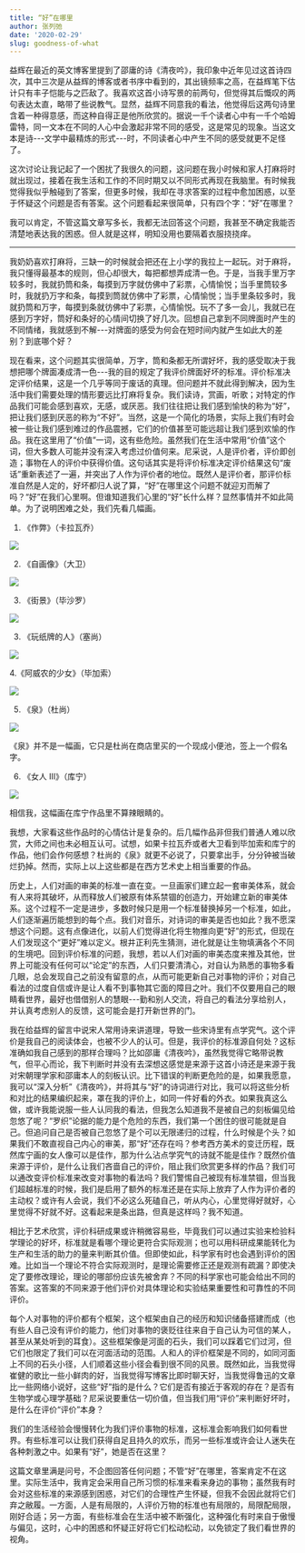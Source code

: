 ```yaml
---
title: “好”在哪里
author: 张列弛
date: '2020-02-29'
slug: goodness-of-what
---
```

益辉在最近的英文博客里提到了邵庸的诗《清夜吟》，我印象中近年见过这首诗四次，其中三次是从益辉的博客或者书序中看到的，其出镜频率之高，在益辉笔下估计只有丰子恺能与之匹敌了。我喜欢这首小诗写景的前两句，但觉得其后慨叹的两句表达太直，略带了些说教气。显然，益辉不同意我的看法，他觉得后这两句诗里含着一种得意感，而这种自得正是他所欣赏的。据说一千个读者心中有一千个哈姆雷特，同一文本在不同的人心中会激起非常不同的感受，这是常见的现象。当这文本是诗---文学中最精炼的形式---时，不同读者心中产生不同的感受就更不足怪了。    

这次讨论让我记起了一个困扰了我很久的问题，这问题在我小时候和家人打麻将时就出现过，接着在我生活和工作的不同时期又以不同形式再现在我脑里。有时候我觉得我似乎触碰到了答案，但更多时候，我却在寻求答案的过程中愈加困惑，以至于怀疑这个问题是否有答案。这个问题看起来很简单，只有四个字：“好”在哪里？  

我可以肯定，不管这篇文章写多长，我都无法回答这个问题，我甚至不确定我能否清楚地表达我的困惑。但人就是这样，明知没用也要隔着衣服挠挠痒。  

-------

我奶奶喜欢打麻将，三缺一的时候就会把还在上小学的我拉上一起玩。对于麻将，我只懂得最基本的规则，但心却很大，每把都想弄成清一色。于是，当我手里万字较多时，我就扔筒和条，每摸到万字就仿佛中了彩票，心情愉悦；当手里筒较多时，我就扔万字和条，每摸到筒就仿佛中了彩票，心情愉悦；当手里条较多时，我就扔筒和万字，每摸到条就彷佛中了彩票，心情愉悦。玩不了多一会儿，我就已在感到万字好，筒好和条好的心情间切换了好几次。回想自己拿到不同牌面时产生的不同情绪，我就感到不解---对牌面的感受为何会在短时间内就产生如此大的差别？到底哪个好？    

现在看来，这个问题其实很简单，万字，筒和条都无所谓好坏，我的感受取决于我想把哪个牌面凑成清一色---我的目的规定了我评价牌面好坏的标准。评价标准决定评价结果，这是一个几乎等同于废话的真理。但问题并不就此得到解决，因为生活中我们需要处理的情形要远比打麻将复杂。我们读诗，赏画，听歌；对特定的作品我们可能会感到喜欢，无感，或厌恶。我们往往把让我们感到愉快的称为“好”，把让我们感到厌恶的称为“不好”。当然，这是一个简化的场景，实际上我们有时会被一些让我们感到难过的作品震撼，它们的价值甚至可能远超让我们感到欢愉的作品。我在这里用了“价值”一词，这有些危险。虽然我们在生活中常用“价值”这个词，但大多数人可能并没有深入考虑过价值何来。尼采说，人是评价者，评价即创造；事物在人的评价中获得价值。这句话其实是将评价标准决定评价结果这句“废话”重新表述了一遍，并突出了人作为评价者的地位。既然人是评价者，那评价标准自然是人定的，好坏都归人说了算，“好”在哪里这个问题不就迎刃而解了吗？“好”在我们心里啊。但谁知道我们心里的“好”长什么样？显然事情并不如此简单。为了说明困难之处，我们先看几幅画。   

1. 《作弊》（卡拉瓦乔）

![](https://upload.wikimedia.org/wikipedia/commons/thumb/1/1d/Cardsharps.jpg/1920px-Cardsharps.jpg)  

2. 《自画像》（大卫）   

![](https://upload.wikimedia.org/wikipedia/commons/thumb/c/c6/David_Self_Portrait.jpg/1024px-David_Self_Portrait.jpg)


3. 《街景》（毕沙罗）

![](https://upload.wikimedia.org/wikipedia/commons/thumb/1/15/Camille_Pissarro_-_Boulevard_Montmartre_-_Eremitage.jpg/1920px-Camille_Pissarro_-_Boulevard_Montmartre_-_Eremitage.jpg)


3.  《玩纸牌的人》（塞尚）

![](https://upload.wikimedia.org/wikipedia/commons/d/d4/Paul_C%C3%A9zanne%2C_1892-95%2C_Les_joueurs_de_carte_%28The_Card_Players%29%2C_60_x_73_cm%2C_oil_on_canvas%2C_Courtauld_Institute_of_Art%2C_London.jpg)

4.《阿威农的少女》（毕加索） 

![](https://upload.wikimedia.org/wikipedia/en/thumb/4/4c/Les_Demoiselles_d%27Avignon.jpg/1280px-Les_Demoiselles_d%27Avignon.jpg)  

5. 《泉》（杜尚） 

![](https://upload.wikimedia.org/wikipedia/commons/d/dd/Marcel_Duchamp%2C_1917%2C_Fountain%2C_photograph_by_Alfred_Stieglitz.jpg)  

《泉》并不是一幅画，它只是杜尚在商店里买的一个现成小便池，签上一个假名字。

6. 《女人 III》（库宁）

![](https://arthive.com/res/media/img/orig/work/0e1/350421@2x.webp)  

相信我，这幅画在库宁作品里不算辣眼睛的。   

我想，大家看这些作品时的心情估计是复杂的。后几幅作品非但我们普通人难以欣赏，大师之间也未必相互认可。试想，如果卡拉瓦乔或者大卫看到毕加索和库宁的作品，他们会作何感想？杜尚的《泉》就更不必说了，只要拿出手，分分钟被当破烂扔掉。然而，实际上以上这些都是在西方艺术史上相当重要的作品。   

历史上，人们对画的审美的标准一直在变。一旦画家们建立起一套审美体系，就会有人来将其破坏，从而释放人们被原有体系禁锢的创造力，开始建立新的审美体系。这个过程不一定是进步，多数时候只是用一个标准替换掉另一个标准，如此，人们逐渐遍历能想到的每个点。我们对音乐，对诗词的审美是否也如此？我不愿深想这个问题。这有点像进化，以前人们觉得进化将生物推向更“好”的形式，但现在人们发现这个“更好”难以定义。根井正利先生猜测，进化就是让生物填满各个不同的生境吧。回到评价标准的问题，我想，若以人们对画的审美态度来推及其他，世界上可能没有任何可以“论定”的东西，人们只要清清心，对自认为熟悉的事物多看几眼，总会发现自己之前没有留意的点，从而可能更新自己对事物的评价；对自己看法的过度自信或许是让人看不到事物其它面的障目之叶。我们不仅要用自己的眼睛看世界，最好也借借别人的慧眼---勤和别人交流，将自己的看法分享给别人，并认真考虑别人的反馈，这可能会是打开新世界的门。   

我在给益辉的留言中说宋人常用诗来讲道理，导致一些宋诗里有点学究气。这个评价是我自己的阅读体会，也被不少人的认可。但是，我评价的标准源自何处？这标准确如我自己感到的那样合理吗？比如邵庸《清夜吟》，虽然我觉得它略带说教气，但平心而论，我下判断时并没有去深想这感觉是来源于这首小诗还是来源于我对宋朝理学家和邵庸本人的刻板认识。比下错误的判断更危险的是，如果我愿意，我可以“深入分析”《清夜吟》，并将其与“好”的诗词进行对比，我可以将这些分析和对比的结果编织起来，罩在我的评价上，如同一件好看的外衣。如果我真这么做，或许我能说服一些人认同我的看法，但我怎么知道我不是被自己的刻板偏见给忽悠了呢？“罗织”论据的能力是个危险的东西，我们第一个困住的很可能就是自己。但追问自己是否被自己忽悠了是个可以无限递归的过程，什么时候是个头？如果我们不敢直视自己内心的审美，那“好”还存在吗？参考西方美术的变迁历程，既然库宁画的女人像可以是佳作，那为什么沾点学究气的诗就不能是佳作？既然价值来源于评价，是什么让我们吝啬自己的评价，阻止我们欣赏更多样的作品？我们可以通改变评价标准来改变对事物的看法吗？我们警惕自己被现有标准禁锢，但当我们超越标准的时候，我们是启用了额外的标准还是在实际上放弃了人作为评价者的主动权？或许有人会说，我们不必这么死磕自己，听从内心，心里觉得好就好，心里觉得不好就不好。这看起来是条出路，但真是这样吗？我不知道。               

相比于艺术欣赏，评价科研成果或许稍微容易些，毕竟我们可以通过实验来检验科学理论的好坏，标准就是看哪个理论更符合实际观测；也可以用科研成果能转化为生产和生活的助力的量来判断其价值。但即使如此，科学家有时也会遇到评价的困难。比如当一个理论不符合实际观测时，是理论需要修正还是观测有疏漏？即使决定了要修改理论，理论的哪部份应该先被舍弃？不同的科学家也可能会给出不同的答案。这答案的不同来源于他们评价对具体理论和实验结果重要性和可靠性的不同评价。      

每个人对事物的评价都有个框架，这个框架由自己的经历和知识储备搭建而成（也有些人自己没有评价的能力，他们对事物的褒贬往往来自于自己认为可信的某人，甚至从某处听到的耳食）。这些框架像是河面的石头，我们可以踩着它们过河，但它们也限定了我们可以在河面活动的范围。人和人的评价框架是不同的，如同河面上不同的石头小径，人们顺着这些小径会看到很不同的风景。既然如此，当我觉得崔健的歌比一些小鲜肉的好，当我觉得写博客比即时聊天好，当我觉得鲁迅的文章比一些网络小说好，这些“好”指的是什么？它们是否有接近于客观的存在？是否有生物学或心理学基础？尼采说要重估一切价值，但当我们用“评价”来判断好坏时，是什么在评价“评价”本身？      

我们的生活经验会慢慢转化为我们评价事物的标准，这标准会影响我们如何看世界。有些标准可以让我们获得自足且持久的欢乐，而另一些标准或许会让人迷失在各种刺激之中。如果有“好”，她是否在这里？   

这篇文章里满是问号，不企图回答任何问题；不管“好”在哪里，答案肯定不在这里。实际生活中，我肯定会采用自己所习惯的标准来看来身边的事物；虽然我有时会对这些标准的来源感到困惑，对它们的合理性产生怀疑，但我不会因此就将它们弃之敝履。一方面，人是有局限的，人评价万物的标准也有局限的，局限配局限，刚好合适；另一方面，有些标准会在生活中被不断强化，这种强化有时来自于傲慢与偏见，这时，心中的困惑和怀疑正好将它们松动松动，以免锁定了我们看世界的视角。   


















